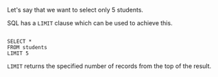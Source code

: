 Let's say that we want to select only 5 students.

SQL has a `LIMIT` clause which can be used to achieve this.

<Editor lang="sql" dbName="students1.db">
<code>
SELECT *
FROM students
LIMIT 5
</code>
</Editor>

`LIMIT` returns the specified number of records from the top of the result.